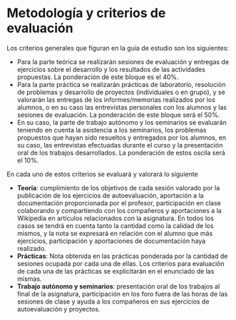 # Metodología y criterios de evaluación

Los criterios generales que figuran en la guía de estudio son los siguientes:

* Para la parte teórica se realizarán sesiones de evaluación y entregas de ejercicios sobre el desarrollo y los resultados de las actividades propuestas. La ponderación de este bloque es el 40%.
* Para la parte práctica se realizarán prácticas de laboratorio, resolución de problemas y desarrollo de proyectos (individuales o en grupo), y se valorarán las entregas de los informes/memorias realizados por los alumnos, o en su caso las entrevistas personales con los alumnos y las sesiones de evaluación. La ponderación de este bloque será el 50%.
* En su caso, la parte de trabajo autónomo y los seminarios se evaluarán teniendo en cuenta la asistencia a los seminarios, los problemas propuestos que hayan sido resueltos y entregados por los alumnos, en su caso, las entrevistas efectuadas durante el curso y la presentación oral de los trabajos desarrollados. La ponderación de estos oscila será el 10%.

En cada uno de estos criterios se evaluará y valorará lo siguiente
* **Teoría**: cumplimiento de los objetivos de cada sesión valorado por la publicación de los ejercicios de autoevaluación, aportación a la documentación proporcionada por el profesor, participación en clase colaborando y compartiendo con los compañeros y aportaciones a la Wikipedia en artículos relacionados con la asignatura. En todos los casos se tendrá en cuenta tanto la cantidad como la calidad de los mismos, y la nota se expresará en relación con el alumno que más ejercicios, participación y aportaciones de documentación haya realizado.
* **Prácticas**: Nota obtenida en las prácticas ponderada por la cantidad de sesiones ocupada por cada una de ellas. Los criterios para evaluación de cada una de las prácticas se explicitarán en el enunciado de las mismas.
* **Trabajo autónomo y seminarios**: presentación oral de los trabajos al final de la asignatura, participación en los foro fuera de las horas de las sesiones de clase y ayuda a los compañeros en sus ejercicios de autoevaluación y proyectos.
